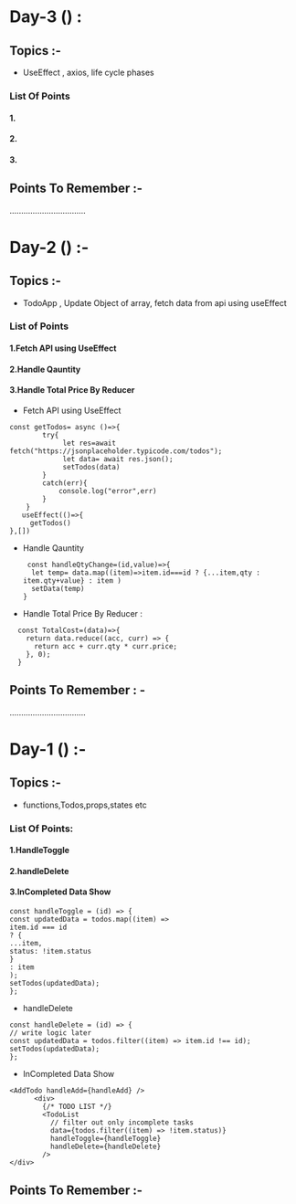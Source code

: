# Day-3 () :

## Topics :-

- UseEffect , axios, life cycle phases

### List Of Points

#### 1.

#### 2.

#### 3.

## Points To Remember :-

.................................

# Day-2 () :-

## Topics :-

- TodoApp , Update Object of array, fetch data from api using useEffect

### List of Points

#### 1.Fetch API using UseEffect

#### 2.Handle Qauntity

#### 3.Handle Total Price By Reducer

- Fetch API using UseEffect

```
const getTodos= async ()=>{
        try{
             let res=await fetch("https://jsonplaceholder.typicode.com/todos");
             let data= await res.json();
             setTodos(data)
        }
        catch(err){
            console.log("error",err)
        }
    }
   useEffect(()=>{
     getTodos()
},[])

```

- Handle Qauntity

  ```
   const handleQtyChange=(id,value)=>{
    let temp= data.map((item)=>item.id===id ? {...item,qty :  item.qty+value} : item )
    setData(temp)
  }

  ```

* Handle Total Price By Reducer :

```
  const TotalCost=(data)=>{
    return data.reduce((acc, curr) => {
      return acc + curr.qty * curr.price;
    }, 0);
  }

```

## Points To Remember : -

.................................

# Day-1 () :-

## Topics :-

- functions,Todos,props,states etc

### List Of Points:

#### 1.HandleToggle

#### 2.handleDelete

#### 3.InCompleted Data Show

```
const handleToggle = (id) => {
const updatedData = todos.map((item) =>
item.id === id
? {
...item,
status: !item.status
}
: item
);
setTodos(updatedData);
};

```

- handleDelete

```
const handleDelete = (id) => {
// write logic later
const updatedData = todos.filter((item) => item.id !== id);
setTodos(updatedData);
};

```

- InCompleted Data Show

```
<AddTodo handleAdd={handleAdd} />
      <div>
        {/* TODO LIST */}
        <TodoList
          // filter out only incomplete tasks
          data={todos.filter((item) => !item.status)}
          handleToggle={handleToggle}
          handleDelete={handleDelete}
        />
</div>
```

## Points To Remember :-
